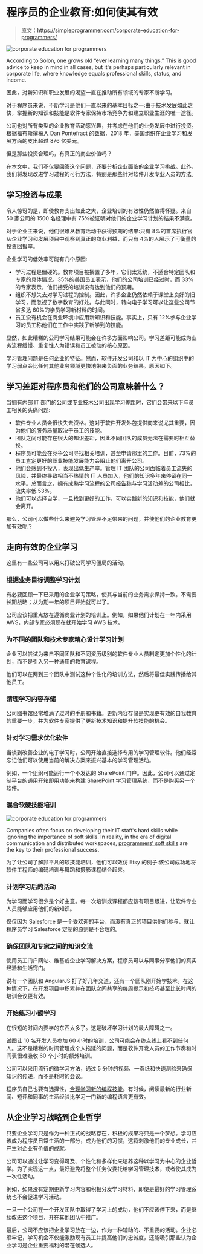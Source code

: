 # 程序员的企业教育:如何使其有效

> 原文：<https://simpleprogrammer.com/corporate-education-for-programmers/>

![corporate education for programmers](img/0748f4388b2f6eb8c1953794944b6651.png)

According to Solon, one grows old “ever learning many things.” This is good advice to keep in mind in all cases, but it's perhaps particularly relevant in corporate life, where knowledge equals professional skills, status, and income.

因此，对新知识和职业发展的渴望一直在推动所有领域的专家不断学习。

对于程序员来说，不断学习是他们一直以来的基本目标之一:由于技术发展如此之快，掌握新的知识和技能是软件专家保持市场竞争力和建立职业生涯的唯一途径。

公司也对所有类型的企业教育活动感兴趣，并考虑在他们的业务发展中进行投资。根据福布斯撰稿人 Dan Pontefract 的数据，2018 年，美国组织在企业学习和发展方面的支出超过 876 亿美元。

但是那些投资合理吗，有真正的商业价值吗？

在本文中，我们不仅要回答这个问题，还要分析企业面临的企业学习挑战。此外，我们将发现改进学习过程的可行方法，特别是那些针对软件开发专业人员的方法。

## 学习投资与成果

令人惊讶的是，即使教育支出如此之大，企业培训的有效性仍然值得怀疑。来自 50 家公司的 1500 名经理中有 75%被证明对他们的企业学习计划的结果不满意。

对于企业主来说，他们很难从教育活动中获得预期的结果:只有 8%的首席执行官从企业学习和发展项目中观察到真正的商业利益，而只有 4%的人展示了可衡量的投资回报率。

企业学习的低效率可能有几个原因:

*   学习过程是僵硬的。教育项目被搁置了多年，它们太笼统，不适合特定团队和专家的具体情况。35%的美国员工表示，他们的公司培训已经过时，而 33%的专家表示，他们接受的培训没有达到他们的预期。
*   组织不想失去对学习过程的控制。因此，许多企业仍然依赖于课堂上良好的旧学习，而忽视了数字教育的好处。与此同时，转向电子学习可以让这些公司节省多达 60%的学员学习新材料的时间。
*   员工没有机会在商业环境中应用新知识和技能。事实上，只有 12%参与企业学习的员工称他们在工作中实践了新学到的技能。

显然，如此糟糕的公司学习结果可能会在许多方面影响公司。学习差距可能成为业务流程缓慢、重复性人为错误和员工被动的核心原因。

学习管理问题是任何企业的特征。然而，软件开发公司和以 IT 为中心的组织中的学习弱点会比任何其他业务领域更快地带来负面的业务结果。原因如下。

## 学习差距对程序员和他们的公司意味着什么？

当拥有内部 IT 部门的公司或专业技术公司出现学习差距时，它们会带来以下与员工相关的头痛问题:

*   软件专业人员会很快失去资格。这对于软件开发外包提供商来说尤其重要，因为他们的服务质量取决于员工的技能。
*   团队之间可能存在很大的知识差距，因此不同团队的成员无法在需要时相互替换。
*   程序员可能会在竞争公司寻找相关培训，甚至申请那里的工作。目前，73%的员工[肯定](https://business.linkedin.com/content/dam/me/business/en-us/talent-solutions/resources/pdfs/linkedin-2020-global-talent-trends-report.pdf)更好的职业技能发展能力会阻止他们离开公司。
*   他们会感到不投入，表现出低生产率。管理 IT 团队的公司面临着员工流失的风险，并最终导致相当不热情的 IT 人员加入，他们的知识多年来停留在同一水平。总而言之，拥有成熟学习流程的公司[报告称](https://business.linkedin.com/content/dam/me/business/en-us/talent-solutions/resources/pdfs/linkedin-2020-global-talent-trends-report.pdf)与学习活动差的公司相比，流失率低 53%。
*   他们可以选择自学，一旦找到更好的工作，可以实践新的知识和技能，他们就会离开。

那么，公司可以做些什么来避免学习管理不足带来的问题，并使他们的企业教育更加有效呢？

## 走向有效的企业学习

这里有一些公司可以用来打破公司学习僵局的活动。

### 根据业务目标调整学习计划

有必要回顾一下已采用的企业学习策略，使其与当前的业务需求保持一致。不需要长期战略；从为期一年的项目开始就可以了。

公司应该把重点放在遵循商业计划的培训上。例如，如果他们计划在一年内采用 AWS，内部专家必须现在就开始学习 AWS 技术。

### 为不同的团队和技术专家精心设计学习计划

企业可以尝试为来自不同团队和不同资历级别的软件专业人员制定更加个性化的计划，而不是引入另一种通用的教育课程。

他们可以在两到三个团队中测试这种个性化的培训方法，然后将最佳实践传播给其他员工。

### 清理学习内容存储

公司图书馆经常堆满了过时的手册和书籍。更新内容存储是实现更有效的自我教育的重要一步，并为软件专家提供了更新技术知识和提升软技能的机会。

### 针对学习需求优化软件

当谈到改善企业的电子学习时，公司开始直接选择专用的学习管理软件。他们经常忘记他们可以使用当前的解决方案来振兴基本的学习管理活动。

例如，一个组织可能运行一个不发达的 SharePoint 门户。因此，公司可以通过定制平台的通用开箱即用功能来构建 SharePoint 学习管理系统，而不是购买另一个软件。

### 混合软硬技能培训

![corporate education for programmers](img/0a3b645dbe728fdfe6be937e29160732.png)

Companies often focus on developing their IT staff’s hard skills while ignoring the importance of soft skills. In reality, in the era of digital communication and distributed workspaces, [programmers’ soft skills](https://simpleprogrammer.com/soft-skills-remote-work/) are the key to their professional success.

为了让公司了解非平凡的软技能培训，他们可以效仿 Etsy 的例子:该公司成功地将软件工程师的编码培训与舞蹈和摄影课程结合起来。

### 计划学习后的活动

为学习而学习很少是个好主意。每一次培训或课程都应该有项目跟进，让软件专业人员能够应用他们的新知识。

仅仅因为 Salesforce 是一个受欢迎的平台，而没有真正的项目供他们参与，就让程序员学习 Salesforce 定制的原则是不合理的。

### 确保团队和专家之间的知识交流

使用员工门户网站、维基或企业学习解决方案，程序员可以与同事分享他们的真实经验和生活窍门。

说有一个团队和 AngularJS 打了好几年交道，还有一个团队刚开始学技术。在这种情况下，在开发项目中积累并在团队之间共享的每周提示和技巧甚至比长时间的培训会议更有效。

### 开始练习小额学习

在很短的时间内要学的东西太多了。这是破坏学习计划的最大障碍之一。

试图让 10 名开发人员参加 60 小时的培训，公司可能会在终点线上看不到任何人。这不是糟糕的时间管理或个人拖延的问题，而是软件开发人员的工作节奏和时间表很难吸收 60 个小时的额外培训。

公司可以采用流行的微学习方法，通过 5 分钟的视频、一页纸和快速测验来确保知识的传递，而不是耗时的会议。

程序员自己也要有选择性，[合理学习新的编程技能](https://simpleprogrammer.com/learn-new-programming-skills/)。有时候，阅读最新的行业新闻、短评和同事的生活经验比学习一门新的编程语言更有效。

## 从企业学习战略到企业哲学

只要企业学习只是作为一种正式的战略存在，积极的成果将只是一个梦想。学习应该成为程序员日常生活的一部分，成为他们的习惯，这将刺激他们的专业成长，并产生对企业有价值的成就。

公司可以通过让学习变得可及、个性化和多样化来培养这种以学习为中心的企业哲学。为了实现这一点，最好避免将整个任务仅委托给学习管理技术，或者使其成为一次性活动。

例如，如果没有定期更新学习内容和积极分发学习材料，即使是最好的学习管理系统也不会促进学习活动。

一旦一个公司在一个开发团队中取得了学习上的成功，他们不应该停下来，而是继续改进这个项目，并在其他团队中推广。

最后，公司不应该把企业学习放在一边，作为一种辅助的、不重要的活动。企业必须牢记，学习机会不仅能激励现有员工并提高他们的忠诚度，还能吸引那些认为企业学习是企业重要福利的潜在候选人。